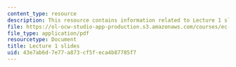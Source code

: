 ```yaml
---
content_type: resource
description: This resource contains information related to Lecture 1 slides.
file: https://ol-ocw-studio-app-production.s3.amazonaws.com/courses/ec-711-d-lab-energy-spring-2011/43e7ab6d7e77a873cf5feca4b87785f7_MITEC_711S11_lec01.pdf
file_type: application/pdf
resourcetype: Document
title: Lecture 1 slides
uid: 43e7ab6d-7e77-a873-cf5f-eca4b87785f7
---
```

